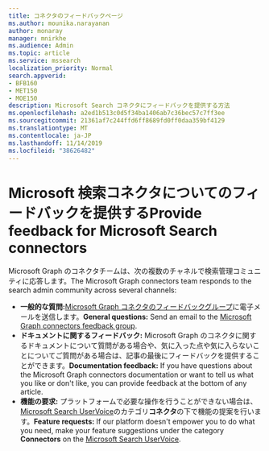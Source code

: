 ```yaml
---
title: コネクタのフィードバックページ
ms.author: mounika.narayanan
author: monaray
manager: mnirkhe
ms.audience: Admin
ms.topic: article
ms.service: mssearch
localization_priority: Normal
search.appverid:
- BFB160
- MET150
- MOE150
description: Microsoft Search コネクタにフィードバックを提供する方法
ms.openlocfilehash: a2ed1b513c0d5f34ba1406ab7c36bec57c7ff3ee
ms.sourcegitcommit: 21361af7c244ffd6ff8689fd0ff0daa359bf4129
ms.translationtype: MT
ms.contentlocale: ja-JP
ms.lasthandoff: 11/14/2019
ms.locfileid: "38626482"
---
```

# <a name="provide-feedback-for-microsoft-search-connectors"></a><span data-ttu-id="35067-103">Microsoft 検索コネクタについてのフィードバックを提供する</span><span class="sxs-lookup"><span data-stu-id="35067-103">Provide feedback for Microsoft Search connectors</span></span>

<span data-ttu-id="35067-104">Microsoft Graph のコネクタチームは、次の複数のチャネルで検索管理コミュニティに応答します。</span><span class="sxs-lookup"><span data-stu-id="35067-104">The Microsoft Graph connectors team responds to the search admin community across several channels:</span></span>

* <span data-ttu-id="35067-105">**一般的な質問:**[Microsoft Graph コネクタのフィードバックグループ](mailto:MicrosoftGraphConnectorsFeedback@service.microsoft.com)に電子メールを送信します。</span><span class="sxs-lookup"><span data-stu-id="35067-105">**General questions:** Send an email to the [Microsoft Graph connectors feedback group](mailto:MicrosoftGraphConnectorsFeedback@service.microsoft.com).</span></span>
* <span data-ttu-id="35067-106">**ドキュメントに関するフィードバック:** Microsoft Graph のコネクタに関するドキュメントについて質問がある場合や、気に入った点や気に入らないことについてご質問がある場合は、記事の最後にフィードバックを提供することができます。</span><span class="sxs-lookup"><span data-stu-id="35067-106">**Documentation feedback:** If you have questions about the Microsoft Graph connectors documentation or want to tell us what you like or don't like, you can provide feedback at the bottom of any article.</span></span> 
* <span data-ttu-id="35067-107">**機能の要求:** プラットフォームで必要な操作を行うことができない場合は、 <a href="https://office365.uservoice.com/forums/925270-microsoft-search" target="_blank" data-linktype="external">Microsoft Search UserVoice</a>のカテゴリ**コネクタ**の下で機能の提案を行います。</span><span class="sxs-lookup"><span data-stu-id="35067-107">**Feature requests:** If our platform doesn't empower you to do what you need, make your feature suggestions under the category **Connectors** on the <a href="https://office365.uservoice.com/forums/925270-microsoft-search" target="_blank" data-linktype="external">Microsoft Search UserVoice</a>.</span></span>

